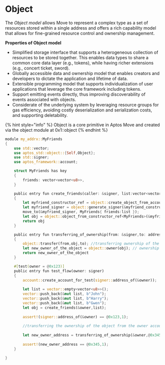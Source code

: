# Object

The _Object model_ allows Move to represent a complex type as a set of resources stored within a single address and offers a rich capability model that allows for fine-grained resource control and ownership management.

**Properties of Object model**

* Simplified storage interface that supports a heterogeneous collection of resources to be stored together. This enables data types to share a common core data layer (e.g., tokens), while having richer extensions (e.g., concert ticket, sword).
* Globally accessible data and ownership model that enables creators and developers to dictate the application and lifetime of data.
* Extensible programming model that supports individualization of user applications that leverage the core framework including tokens.
* Support emitting events directly, thus improving discoverability of events associated with objects.
* Considerate of the underlying system by leveraging resource groups for gas efficiency, avoiding costly deserialization and serialization costs, and supporting deletability.

{% hint style="info" %}
Object is a core primitive in Aptos Move and created via the object module at 0x1::object
{% endhint %}

```rust
module my_addrx::MyFriends
{
    use std::vector;
    use aptos_std::object::{Self,Object}; 
    use std::signer;
    use aptos_framework::account;

    struct MyFriends has key
    {
        friends: vector<vector<u8>>,
    }

    public entry fun create_friends(caller: &signer, list:vector<vector<u8>> ) : Object<MyFriends>
    {
        let myfriend_constructor_ref = object::create_object_from_account(caller); 
        let myfriend_signer = object::generate_signer(&myfriend_constructor_ref);   
        move_to(&myfriend_signer, MyFriends{ friends:list });  
        let obj = object::object_from_constructor_ref<MyFriends>(&myfriend_constructor_ref);
        return obj
    }

    public entry fun transferring_of_ownership(from: &signer,to: address,obj: Object<MyFriends>) : address
    {
        object::transfer(from,obj,to); //transferring ownership of the object
        let new_owner_of_the_object = object::owner(obj); // ownership is tracked on the object itself
        return new_owner_of_the_object
    }

    #[test(owner = @0x123)]
    public entry fun test_flow(owner: signer)  
    {
        account::create_account_for_test(signer::address_of(&owner));
        
        let list = vector::empty<vector<u8>>();
        vector::push_back(&mut list, b"John");
        vector::push_back(&mut list, b"Harry");
        vector::push_back(&mut list, b"Gwen");   
        let obj = create_friends(&owner,list);
        
        assert!(signer::address_of(&owner) == @0x123,1);
         
        //transferring the ownership of the object from the owner account to 0x345 account
        
        let new_owner_address = transferring_of_ownership(&owner,@0x345,obj);
         
        assert!(new_owner_address == @0x345,1);
    }
    
}
```
